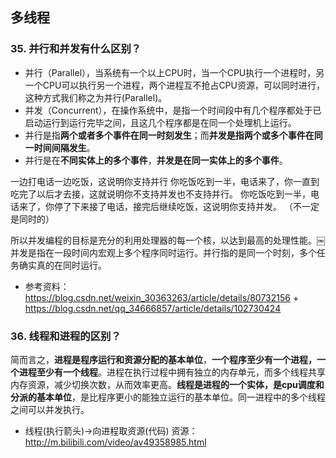 ## 多线程
### 35. 并行和并发有什么区别？
* 并行（Parallel），当系统有一个以上CPU时，当一个CPU执行一个进程时，另一个CPU可以执行另一个进程，两个进程互不抢占CPU资源，可以同时进行，这种方式我们称之为并行(Parallel)。
* 并发（Concurrent），在操作系统中，是指一个时间段中有几个程序都处于已启动运行到运行完毕之间，且这几个程序都是在同一个处理机上运行。
* 并行是指**两个或者多个事件在同一时刻发生**；而**并发是指两个或多个事件在同一时间间隔发生**。
* 并行是在**不同实体上的多个事件**，**并发是在同一实体上的多个事件**。

 一边打电话一边吃饭，这说明你支持并行
你吃饭吃到一半，电话来了，你一直到吃完了以后才去接，这就说明你不支持并发也不支持并行。
你吃饭吃到一半，电话来了，你停了下来接了电话，接完后继续吃饭，这说明你支持并发。  （不一定是同时的）

所以并发编程的目标是充分的利用处理器的每一个核，以达到最高的处理性能。￼并发是指在一段时间内宏观上多个程序同时运行。并行指的是同一个时刻，多个任务确实真的在同时运行。

* 参考资料：https://blog.csdn.net/weixin_30363263/article/details/80732156 + https://blog.csdn.net/qq_34666857/article/details/102730424

### 36. 线程和进程的区别？
简而言之，**进程是程序运行和资源分配的基本单位**，**一个程序至少有一个进程，一个进程至少有一个线程**。进程在执行过程中拥有独立的内存单元，而多个线程共享内存资源，减少切换次数，从而效率更高。**线程是进程的一个实体，是cpu调度和分派的基本单位**，是比程序更小的能独立运行的基本单位。同一进程中的多个线程之间可以并发执行。
* 线程(执行箭头)->向进程取资源(代码)
资源： http://m.bilibili.com/video/av49358985.html








